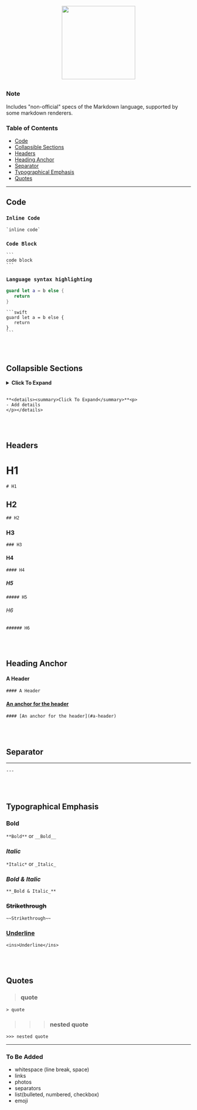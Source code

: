 
<p align="center">
<img src="https://user-images.githubusercontent.com/35065894/47264229-54ff0f80-d54d-11e8-86fa-115804f19124.png" width="200"  />
   </p>
   <h2 align="center"></h2>
 
 
### Note 
Includes "non-official" specs of the Markdown language, supported by some markdown renderers.

### Table of Contents
- [Code](#code)
- [Collapsible Sections](#collapsible-sections)
- [Headers](#headers)
- [Heading Anchor](#heading-anchor)
- [Separator](#separator)
- [Typographical Emphasis](#typographical-emphasis)
- [Quotes](#quotes)

---

## Code 
### `Inline Code` <br/>
`` `inline code` ``

### ```Code Block```

````
```
code block
```
````
### ```Language syntax highlighting```
```swift 
guard let a = b else {
   return 
}
```

````
```swift 
guard let a = b else {
   return 
}
```
````  

<br/><br/>

## Collapsible Sections
**<details><summary>Click To Expand</summary>**<p>
- Add details
</p></details>

<br/>

```
**<details><summary>Click To Expand</summary>**<p>
- Add details
</p></details>
```

<br/><br/>

## Headers
# H1 
`# H1`
## H2 
`## H2`
### H3 
`### H3`
#### H4 
`#### H4`
##### H5 
`##### H5`
###### H6 
`###### H6`  

<br/><br/>

## Heading Anchor
#### A Header  
`#### A Header`  
#### [An anchor for the header](#a-header)  
`#### [An anchor for the header](#a-header)`  

<br/><br/>

## Separator
---
`---`


<br/><br/>

## Typographical Emphasis
### **Bold** 
`**Bold**` or `__Bold__`
### *Italic* 
`*Italic*` or `_Italic_`
### **_Bold & Italic_** 
`**_Bold & Italic_**`
### ~~Strikethrough~~ 
`~~Strikethrough~~`
### <ins>Underline</ins>
`<ins>Underline</ins>`

<br/><br/>

## Quotes
> ### quote <br/>

`> quote`

>>> ### nested quote

`>>> nested quote`


---
### To Be Added
- whitespace (line break, space)
- links
- photos
- separators
- list(bulleted, numbered, checkbox)
- emoji
